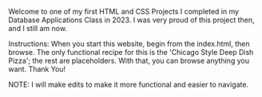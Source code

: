 Welcome to one of my first HTML and CSS Projects I completed in my Database Applications Class in 2023. I was very proud of this project then, and I still am now.



Instructions:
When you start this website, begin from the index.html, then browse. The only functional recipe for this is the 'Chicago Style Deep Dish Pizza'; the rest are placeholders. With that, you can browse anything you want. Thank You!


NOTE:
I will make edits to make it more functional and easier to navigate.
